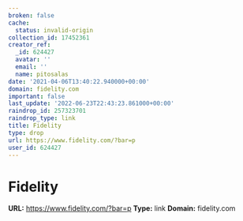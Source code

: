 ```yaml
---
broken: false
cache:
  status: invalid-origin
collection_id: 17452361
creator_ref:
  _id: 624427
  avatar: ''
  email: ''
  name: pitosalas
date: '2021-04-06T13:40:22.940000+00:00'
domain: fidelity.com
important: false
last_update: '2022-06-23T22:43:23.861000+00:00'
raindrop_id: 257323701
raindrop_type: link
title: Fidelity
type: drop
url: https://www.fidelity.com/?bar=p
user_id: 624427
---
```


# Fidelity

**URL:** https://www.fidelity.com/?bar=p
**Type:** link
**Domain:** fidelity.com
